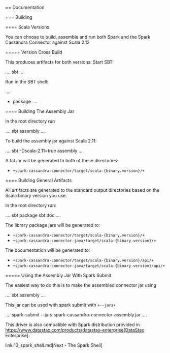 == Documentation

=== Building

==== Scala Versions

You can choose to build, assemble and run both Spark and the Spark
Cassandra Connector against Scala 2.12

===== Version Cross Build

This produces artifacts for both versions: Start SBT:

....
 sbt
....

Run in the SBT shell:

....
 + package
....

==== Building The Assembly Jar

In the root directory run

....
sbt assembly
....

To build the assembly jar against Scala 2.11:

....
 sbt -Dscala-2.11=true assembly
....

A fat jar will be generated to both of these directories:

* `+spark-cassandra-connector/target/scala-{binary.version}/+`

==== Building General Artifacts

All artifacts are generated to the standard output directories based on
the Scala binary version you use.

In the root directory run:

....
sbt package
sbt doc
....

The library package jars will be generated to:

* `+spark-cassandra-connector/target/scala-{binary.version}/+`
* `+spark-cassandra-connector-java/target/scala-{binary.version}/+`

The documentation will be generated to:

* `+spark-cassandra-connector/target/scala-{binary.version}/api/+`
* `+spark-cassandra-connector-java/target/scala-{binary.version}/api/+`

===== Using the Assembly Jar With Spark Submit

The easiest way to do this is to make the assembled connector jar using

....
 sbt assembly
....

This jar can be used with spark submit with `+--jars+`

....
spark-submit --jars spark-cassandra-connector-assembly.jar
....

This driver is also compatible with Spark distribution provided in
https://www.datastax.com/products/datastax-enterprise[DataStax
Enterprise].

link:13_spark_shell.md[Next - The Spark Shell]
